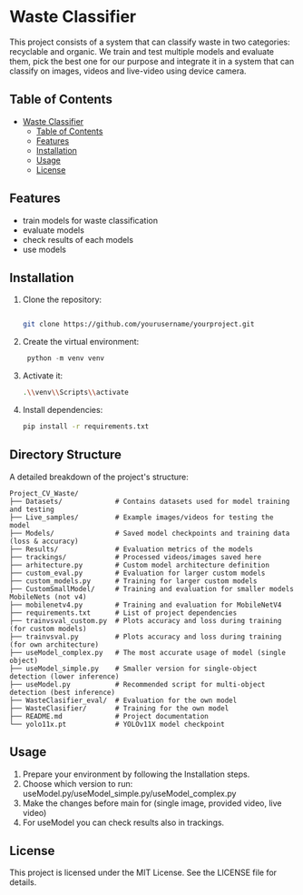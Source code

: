 # Waste Classifier

This project consists of a system that can classify waste in two categories: recyclable and organic. We train and test multiple models and evaluate them, pick the best one for our purpose and integrate it in a system that can classify on images, videos and live-video using device camera.

## Table of Contents

- [Waste Classifier](#waste-classifier)
  - [Table of Contents](#table-of-contents)
  - [Features](#features)
  - [Installation](#installation)
  - [Usage](#usage)
  - [License](#license)

## Features

- train models for waste classification
- evaluate models
- check results of each models
- use models

## Installation

1. Clone the repository:

   ```bash

   git clone https://github.com/yourusername/yourproject.git
2. Create the virtual environment:

   ```python
    python -m venv venv
3. Activate it:

    ```bash
    .\\venv\\Scripts\\activate
4. Install dependencies:

   ```bash
   pip install -r requirements.txt

## Directory Structure

A detailed breakdown of the project's structure:

```plaintext
Project_CV_Waste/
├── Datasets/             # Contains datasets used for model training and testing
├── Live_samples/         # Example images/videos for testing the model
├── Models/               # Saved model checkpoints and training data (loss & accuracy)
├── Results/              # Evaluation metrics of the models
├── trackings/            # Processed videos/images saved here
├── arhitecture.py        # Custom model architecture definition
├── custom_eval.py        # Evaluation for larger custom models
├── custom_models.py      # Training for larger custom models
├── CustomSmallModel/     # Training and evaluation for smaller models MobileNets (not v4)
├── mobilenetv4.py        # Training and evaluation for MobileNetV4
├── requirements.txt      # List of project dependencies
├── trainvsval_custom.py  # Plots accuracy and loss during training (for custom models)
├── trainvsval.py         # Plots accuracy and loss during training (for own architecture)
├── useModel_complex.py   # The most accurate usage of model (single object)
├── useModel_simple.py    # Smaller version for single-object detection (lower inference)
├── useModel.py           # Recommended script for multi-object detection (best inference)
├── WasteClasifier_eval/  # Evaluation for the own model
├── WasteClasifier/       # Training for the own model
├── README.md             # Project documentation
└── yolo11x.pt            # YOLOv11X model checkpoint
```

## Usage

1. Prepare your environment by following the Installation steps.
2. Choose which version to run: useModel.py/useModel_simple.py/useModel_complex.py
3. Make the changes before main for (single image, provided video, live video)
4. For useModel you can check results also in trackings.

## License

This project is licensed under the MIT License. See the LICENSE file for details.